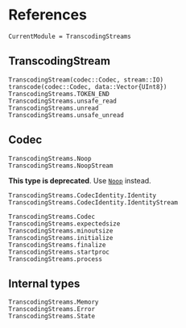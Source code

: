 References
==========

```@meta
CurrentModule = TranscodingStreams
```

TranscodingStream
-----------------

```@docs
TranscodingStream(codec::Codec, stream::IO)
transcode(codec::Codec, data::Vector{UInt8})
TranscodingStreams.TOKEN_END
TranscodingStreams.unsafe_read
TranscodingStreams.unread
TranscodingStreams.unsafe_unread
```

Codec
-----

```@docs
TranscodingStreams.Noop
TranscodingStreams.NoopStream
```

**This type is deprecated**. Use [`Noop`](@ref) instead.
```@docs
TranscodingStreams.CodecIdentity.Identity
TranscodingStreams.CodecIdentity.IdentityStream
```

```@docs
TranscodingStreams.Codec
TranscodingStreams.expectedsize
TranscodingStreams.minoutsize
TranscodingStreams.initialize
TranscodingStreams.finalize
TranscodingStreams.startproc
TranscodingStreams.process
```

Internal types
--------------

```@docs
TranscodingStreams.Memory
TranscodingStreams.Error
TranscodingStreams.State
```
